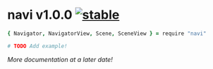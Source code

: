 
# navi v1.0.0 [![stable](http://badges.github.io/stability-badges/dist/stable.svg)](http://github.com/badges/stability-badges)

```coffee
{ Navigator, NavigatorView, Scene, SceneView } = require "navi"

# TODO Add example!
```

*More documentation at a later date!*
